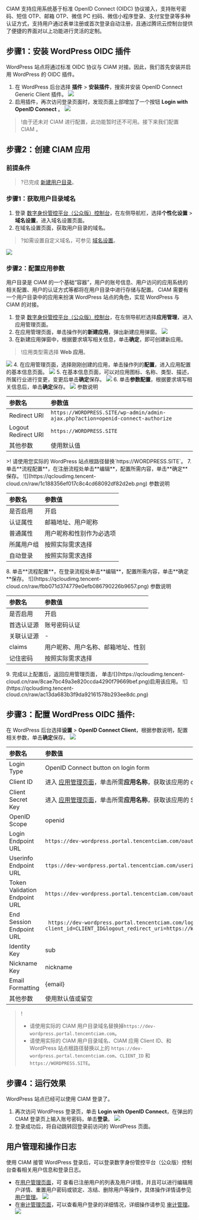CIAM 支持应用系统基于标准 OpenID Connect (OIDC) 协议接入，支持账号密码、短信 OTP、邮箱 OTP、微信 PC 扫码、微信小程序登录、支付宝登录等多种认证方式，支持用户通过表单注册或首次登录自动注册，且通过腾讯云控制台提供了便捷的界面对以上功能进行灵活的定制。

## 步骤1：安装 WordPress OIDC 插件
WordPress 站点将通过标准 OIDC 协议与 CIAM 对接。因此，我们首先安装并启用 WordPress 的 OIDC 插件。
1. 在 WordPress 后台选择 **插件** > **安装插件**，搜索并安装 OpenID Connect Generic Client 插件。
![](https://qcloudimg.tencent-cloud.cn/raw/b9bd1074eb2186397902213c8c9a0e1f.jpg)
2. 启用插件，再次访问登录页面时，发现页面上部增加了一个按钮 **Login with OpenID Connect** 。
![](https://qcloudimg.tencent-cloud.cn/raw/debb56803d3d75a380e74255ce6a88f0.jpg)
>!由于还未对 CIAM 进行配置，此功能暂时还不可用。接下来我们配置 CIAM 。

## 步骤2：创建  CIAM 应用
### 前提条件
>?已完成 [新建用户目录](https://cloud.tencent.com/document/product/1441/60657)。

### 步骤1：获取用户目录域名
1. 登录 [数字身份管控平台（公众版）控制台](https://console.cloud.tencent.com/ciam)，在左侧导航栏，选择**个性化设置** > **域名设置**，进入域名设置页面。
2. 在域名设置页面，获取用户目录的域名。
>?如需设置自定义域名，可参见 [域名设置](https://cloud.tencent.com/document/product/1441/61161)。
>
![](https://qcloudimg.tencent-cloud.cn/raw/1ee85271202546276574ea6cab5410b1.png)

### 步骤2：配置应用参数
用户目录是  CIAM 的一个基础“容器”，用户的账号信息、用户访问的应用系统的相关配置、用户的认证方式等都将在用户目录中进行存储与配置。
CIAM 需要有一个用户目录中的应用来扮演 WordPress 站点的角色，实现 WordPress 与  CIAM 的对接。
1. 登录 [数字身份管控平台（公众版）控制台](https://console.cloud.tencent.com/ciam)，在左侧导航栏选择**应用管理**，进入应用管理页面。
2. 在应用管理页面，单击操作列的**新建应用**，弹出新建应用弹窗。
![](https://main.qcloudimg.com/raw/39d602e8747cad6d90f0f22d2afd1b19.png)
3. 在新建应用弹窗中，根据要求填写相关信息，单击**确定**，即可创建新应用。
>!应用类型需选择 **Web 应用**。
>
![](https://main.qcloudimg.com/raw/7e02bdb5f71f412b127c05a305b5ac42.png)
4. 在应用管理页面，选择刚刚创建的应用，单击操作列的**配置**，进入应用配置的基本信息页面。
![](https://qcloudimg.tencent-cloud.cn/raw/6f459faed85315fcfbab45c200286f4d.png)
5. 在基本信息页面，可以对应用图标、名称、类型、描述，所属行业进行变更，变更后单击**确定**保存。
![](https://qcloudimg.tencent-cloud.cn/raw/4835821f2fe4c087c771bda0e2f2f3bc.png)
6. 单击**参数配置**，根据要求填写相关信息后，单击**确定**保存。
![](https://main.qcloudimg.com/raw/70cec49c80d36b144b2211729da97fac.png)
参数说明
<table>
<thead>
<tr>
<th align="left">参数名</th>
<th align="left">参数值</th>
</tr>
</thead>
<tbody><tr>
<td align="left">Redirect URI</td>
<td align="left"><code>https://WORDPRESS.SITE/wp-admin/admin-ajax.php?action=openid-connect-authorize</code></td>
</tr>
<tr>
<td align="left">Logout Redirect URI</td>
<td align="left"><code>https://WORDPRESS.SITE</code></td>
</tr>
<tr>
<td align="left">其他参数</td>
<td align="left">使用默认值</td>
</tr>
</tbody></table>
>! 请使用您实际的 WordPress 站点根路径替换`https://WORDPRESS.SITE`。
7.  单击**流程配置**，在注册流程处单击**编辑**，配置所需内容，单击**确定**保存。
![](https://qcloudimg.tencent-cloud.cn/raw/1c188356ef017c8c4cd68092df82d2eb.png)
参数说明
<table>
<thead>
<tr>
<th align="left">参数名</th>
<th align="left">参数值</th>
</tr>
</thead>
<tbody><tr>
<td align="left">是否启用</td>
<td align="left">开启</td>
</tr>
<tr>
<td align="left">认证属性</td>
<td align="left">邮箱地址、用户昵称</td>
</tr>
<tr>
<td align="left">普通属性</td>
<td align="left">用户昵称和性别作为必选项</td>
</tr>
<tr>
<td align="left">所属用户组</td>
<td align="left">按照实际需求选择</td>
</tr>
<tr>
<td align="left">自动登录</td>
<td align="left">按照实际需求选择</td>
</tr>
</tbody></table>
8. 单击**流程配置**，在登录流程处单击**编辑**，配置所需内容，单击**确定**保存。
![](https://qcloudimg.tencent-cloud.cn/raw/fbb071d374779e0efb086790226b9657.png)
参数说明
<table>
<thead>
<tr>
<th align="left">参数名</th>
<th align="left">参数值</th>
</tr>
</thead>
<tbody><tr>
<td align="left">是否启用</td>
<td align="left">开启</td>
</tr>
<tr>
<td align="left">首选认证源</td>
<td align="left">账号密码认证</td>
</tr>
<tr>
<td align="left">关联认证源</td>
<td align="left">-</td>
</tr>
<tr>
<td align="left">claims</td>
<td align="left">用户昵称、用户名称、邮箱地址、性别</td>
</tr>
<tr>
<td align="left">记住密码</td>
<td align="left">按照实际需求选择</td>
</tr>
</tbody></table>
9. 完成以上配置后，返回应用管理页面， 单击![](https://qcloudimg.tencent-cloud.cn/raw/8cae7bc49a3e820ccda4290f79669bef.png)启用该应用。
![](https://qcloudimg.tencent-cloud.cn/raw/ac13da683b3f9da92161578b293ee8dc.png)

## 步骤3：配置 WordPress OIDC 插件:
在 WordPress 后台选择**设置** > **OpenID Connect Client**，根据参数说明，配置相关参数，单击**确定**保存。
![](https://qcloudimg.tencent-cloud.cn/raw/703ed959edc6093f2bbfe0a95ebbde7a.jpg)

| 参数名                        | 参数值                                                       |
| :---------------------------- | :----------------------------------------------------------- |
| Login Type                    | OpenID Connect button on login form                          |
| Client ID                     | 进入 [应用管理页面](https://console.cloud.tencent.com/ciam/app-management)，单击所需**应用名称**，获取该应用的 clientID |
| Client Secret Key             | 进入 [应用管理页面](https://console.cloud.tencent.com/ciam/app-management)，单击所需**应用名称**，获取该应用的 Secret |
| OpenID Scope                  | openid                                                       |
| Login Endpoint URL            | `https://dev-wordpress.portal.tencentciam.com/oauth2/authorize` |
| Userinfo Endpoint URL         | `ttps://dev-wordpress.portal.tencentciam.com/userinfo`       |
| Token Validation Endpoint URL | `https://dev-wordpress.portal.tencentciam.com/oauth2/token`  |
| End Session Endpoint URL      | ` https://dev-wordpress.portal.tencentciam.com/logout?client_id=CLIENT_ID&logout_redirect_uri=https://WORDPRESS.SITE` |
| Identity Key                  | sub                                                          |
| Nickname Key                  | nickname                                                     |
| Email Formatting              | {email}                                                      |
| 其他参数                      | 使用默认值或留空                                             |
>!
>- 请使用实际的 CIAM 用户目录域名替换掉`https://dev-wordpress.portal.tencentciam.com`。
>- 请使用实际的 CIAM 用户目录域名、CIAM 应用 Client ID、和 WordPress 站点根路径替换以上的 `https://dev-wordpress.portal.tencentciam.com`、`CLIENT_ID` 和 `https://WORDPRESS.SITE`。


## 步骤4：运行效果
WordPress 站点已经可以使用  CIAM 登录了。
1. 再次访问 WordPress 登录页，单击 **Login with OpenID Connect**，在弹出的 CIAM 登录页上输入账号密码，单击**登录**。
![](https://qcloudimg.tencent-cloud.cn/raw/b00c76ef76346e69b9a98b344bedb5c4.jpg)
2. 登录成功后，将自动跳转回登录前访问的 WordPress 页面。


## 用户管理和操作日志
使用 CIAM 接管 WordPress 登录后，可以登录数字身份管控平台（公众版）控制台查看相关用户信息和登录日志。
- 在[用户管理页面](https://console.cloud.tencent.com/ciam/user-management)，可 查看已注册用户的列表及用户详情，并且可以进行编辑用户详情、重置用户密码或锁定、冻结、删除用户等操作，具体操作详情请参见 [用户管理](https://cloud.tencent.com/document/product/1441/60348)。
![](https://qcloudimg.tencent-cloud.cn/raw/5c950ee3d11f40347a4360aed7d04b1c.jpg)
- 在[审计管理页面](https://console.cloud.tencent.com/ciam/audit-management)，可以查看用户登录的详细情况，详细操作请参见 [审计管理](https://cloud.tencent.com/document/product/1441/61159)。
![](https://qcloudimg.tencent-cloud.cn/raw/94626338777a60a1c20f6ca1003fe40d.jpg)
